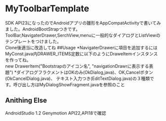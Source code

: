 # MyToolbarTemplate 
SDK API23になったのでAndroidアプリの雛形をAppCompatActivityで書いてみました。AndroidBootStrapつきです。
ToolBar,NavigaterDrawer,SerchView,menuに一般的なダイアログとListViewのテンプレートをつけました。  
Clone後適当に改造してね
##Usage
*NavigaterDrawerに項目を追加するにはMyConst.java内DRAWER_ITEMS定数に以下のようにDraweItemインスタンスを作ってね。  
new DrawerItem("Bootstrapのアイコン名", "navigationDrawrに表示する表題") 
*ダイアログフラクメントはOKのみ(OkDialog,java)、OK,Cancelボタン(OkCancelDialog.java)、
テキスト入力つき(EditTextDialog.java)の３種類です。呼び出し方はMyDialogShowFragment.javaを参照のこと
## Anithing Else
AndroidStudio 1.2
Genymotion API22,API18で確認
